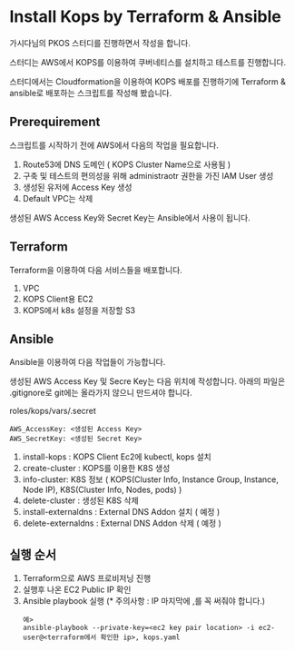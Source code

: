 # Install Kops by Terraform & Ansible

가시다님의 PKOS 스터디를 진행하면서 작성을 합니다.

스터디는 AWS에서 KOPS를 이용하여 쿠버네티스를 설치하고 테스트를 진행합니다.

스터디에서는 Cloudformation을 이용하여 KOPS 배포를 진행하기에 Terraform & ansible로 배포하는 스크립트를 작성해 봤습니다.

## Prerequirement

스크립트를 시작하기 전에 AWS에서 다음의 작업을 필요합니다.

1. Route53에 DNS 도메인 ( KOPS Cluster Name으로 사용됨 )
2. 구축 및 테스트의 편의성을 위해 administraotr 권한을 가진 IAM User 생성
3. 생성된 유저에 Access Key 생성
4. Default VPC는 삭제

생성된 AWS Access Key와 Secret Key는 Ansible에서 사용이 됩니다.

## Terraform

Terraform을 이용하여 다음 서비스들을 배포합니다.

1. VPC
2. KOPS Client용 EC2
3. KOPS에서 k8s 설정을 저장할 S3


## Ansible

Ansible을 이용하여 다음 작업들이 가능합니다.

생성된 AWS Access Key 및 Secre Key는 다음 위치에 작성합니다.
아래의 파일은 .gitignore로 git에는 올라가지 않으니 만드셔야 합니다.

roles/kops/vars/.secret
```
AWS_AccessKey: <생성된 Access Key>
AWS_SecretKey: <생성된 Secret Key>
```

1. install-kops : KOPS Client Ec2에 kubectl, kops 설치
2. create-cluster : KOPS를 이용한 K8S 생성
3. info-cluster: K8S 정보 ( KOPS(Cluster Info, Instance Group, Instance, Node IP), K8S(Cluster Info, Nodes, pods) )
4. delete-cluster : 생성된 K8S 삭제
5. install-externaldns : External DNS Addon 설치 ( 예정 )
6. delete-externaldns : External DNS Addon 삭제 ( 예정 )

## 실행 순서

1. Terraform으로 AWS 프로비저닝 진행
2. 실행후 나온 EC2 Public IP 확인
3. Ansible playbook 실행 (* 주의사항 : IP 마지막에 ,를 꼭 써줘야 합니다.)
   ```
   예>
   ansible-playbook --private-key=<ec2 key pair location> -i ec2-user@<terraform에서 확인한 ip>, kops.yaml
   ```

